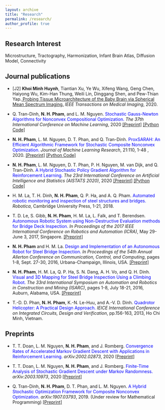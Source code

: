 ```yaml
---
layout: archive
title: "Research"
permalink: /research/
author_profile: true
---
```


<script>
function showhide(id) {
  var e = document.getElementById(id);
  e.style.display = (e.style.display == 'block') ? 'none' : 'block';
}  
</script>

## Research Interest

Microstructure, Tractography, Harmonization, Infant Brain Atlas, Diffusion Model, Connectivity

## Journal publications

- [J2] **Khoi Minh Huynh**, Tiantian Xu, Ye Wu, Xifeng Wang, Geng Chen, Haiyong Wu, Kim-Han Thung, Weili Lin, Dinggang Shen, and Pew-Thian Yap.<a href="https://www.doi.org/10.1109/TMI.2020.3001175" target="_blank"> Probing Tissue Microarchitecture of the Baby Brain via Spherical Mean Spectrum Imaging.</a> *IEEE Transactions on Medical Imaging*, 2020. 

- Q. Tran-Dinh, **N. H. Pham**, and L. M. Nguyen. <span style="color:blue">Stochastic Gauss-Newton Algorithms for Nonconvex Compositional Optimization.</span> *The 37th International Conference on Machine Learning*, 2020 <a href="https://arxiv.org/pdf/2002.07290" target="_blank">[Preprint]</a> <a href="https://github.com/unc-optimization/SGN" target="_blank">[Python Code]</a>

- **N. H. Pham**, L. M. Nguyen, D. T. Phan, and Q. Tran-Dinh. <span style="color:blue">ProxSARAH: An Efficient Algorithmic Framework for Stochastic Composite Nonconvex Optimization.</span> *Journal of Machine Learning Research*, 21:110, 1-48 , 2020. <a href="https://arxiv.org/pdf/1902.05679" target="_blank">[Preprint]</a> <a href="https://github.com/unc-optimization/StochasticProximalMethods" target="_blank">[Python Code]</a>

- **N. H. Pham**, L. M. Nguyen, D. T. Phan, P. H. Nguyen, M. van Dijk, and Q. Tran-Dinh. <span style="color:blue">A Hybrid Stochastic Policy Gradient Algorithm for Reinforcement Learning.</span> *The 23rd International Conference on Artificial Intelligence and Statistics (AISTATS 2020)*, 2020 <a href="https://arxiv.org/pdf/2003.00430" target="_blank">[Preprint]</a> <a href="https://github.com/unc-optimization/ProxHSPGA" target="_blank">[Python Code]</a>

- H. M. La, T. H. Dinh, **N. H. Pham**, Q. P. Ha, and A. Q. Pham. <span style="color:blue"> Automated robotic monitoring and inspection of steel structures and bridges.</span> *Robotica*, Cambridge University Press, 1-21, 2018.

- T. D. Le, S. Gibb, **N. H. Pham**, H. M. La, L. Falk, and T.  Berendsen. <span style="color:blue">Autonomous Robotic System using Non-Destructive Evaluation methods for Bridge Deck Inspection.</span> *In Proceedings of the 2017 IEEE International Conference on Robotics and Automation (ICRA)*, May 29-June 3, 2017, Singapore. <a href="https://www.researchgate.net/profile/Hung_La/publication/316190868_Autonomous_Robotic_System_using_Non-Destructive_Evaluation_methods_for_Bridge_Deck_Inspection/links/58fb75e30f7e9ba3ba523d10/Autonomous-Robotic-System-using-Non-Destructive-Evaluation-methods-for-Bridge-Deck-Inspection.pdf" target="_blank">[Preprint]</a>

- **N. H. Pham** and H. M. La. <span style="color:blue">Design and Implementation of an Autonomous Robot for Steel Bridge Inspection.</span> *In Proceedings of the 54th Annual Allerton Conference on Communication, Control, and Computing*, pages 1-8, Sept. 27-30, 2016, Urbana-Champaign, Illinois, USA. <a href="https://www.researchgate.net/profile/Nhan_Pham8/publication/313692693_Design_and_implementation_of_an_autonomous_robot_for_steel_bridge_inspection/links/5c66460b45851582c3e97be9/Design-and-implementation-of-an-autonomous-robot-for-steel-bridge-inspection.pdf" target="_blank">[Preprint]</a>

- **N. H. Pham**, H. M. La, Q. P. Ha, S. N. Dang, A. H. Vo, and Q. H. Dinh. <span style="color:blue">Visual and 3D Mapping for Steel Bridge Inspection Using a Climbing Robot.</span> *The 33rd International Symposium on Automation and Robotics in Construction and Mining (ISARC)*, pages 1-8, July 18-21, 2016, Auburn, Alabama, USA. <a href="http://www.iaarc.org/publications/fulltext/ISARC2016-Paper029.pdf" target="_blank">[Preprint]</a>

- T.-D. D. Phan, **N. H. Pham**, K.-N. Le-Huu, and A.-V. D. Dinh. <span style="color:blue">Quadrotor Helicopter: A Practical Design Approach.</span> *IEICE International Conference on Integrated Circuits, Design and Verification*, pp.156-163, 2013, Ho Chi Minh, Vietnam.

## Preprints

- T. T. Doan, L. M. Nguyen, **N. H. Pham**, and J. Romberg. <span style="color:blue">Convergence Rates of Accelerated Markov Gradient Descent with Applications in Reinforcement Learning.</span> *arXiv:2002.02873*, 2020 <a href="https://arxiv.org/pdf/2002.02873" target="_blank">[Preprint]</a>

- T. T. Doan, L. M. Nguyen, **N. H. Pham**, and J.  Romberg. <span style="color:blue">Finite-Time Analysis of Stochastic Gradient Descent under Markov Randomness.</span> *arXiv:2003.10973*, 2020 <a href="https://arxiv.org/pdf/2003.10973" target="_blank">[Preprint]</a>

- Q. Tran-Dinh, **N. H. Pham**, D. T. Phan, and L. M. Nguyen. <span style="color:blue">A Hybrid Stochastic Optimization Framework for Composite Nonconvex Optimization.</span> *arXiv:1907.03793*, 2019. (Under review for Mathematical Programming) <a href="https://arxiv.org/pdf/1907.03793" target="_blank">[Preprint]</a>
